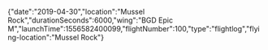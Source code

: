 {"date":"2019-04-30","location":"Mussel Rock","durationSeconds":6000,"wing":"BGD Epic M","launchTime":1556582400099,"flightNumber":100,"type":"flightlog","flying-location":"Mussel Rock"}

